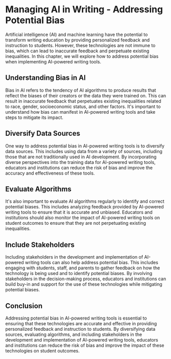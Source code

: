 Managing AI in Writing - Addressing Potential Bias
=============================================================

Artificial intelligence (AI) and machine learning have the potential to transform writing education by providing personalized feedback and instruction to students. However, these technologies are not immune to bias, which can lead to inaccurate feedback and perpetuate existing inequalities. In this chapter, we will explore how to address potential bias when implementing AI-powered writing tools.

Understanding Bias in AI
------------------------

Bias in AI refers to the tendency of AI algorithms to produce results that reflect the biases of their creators or the data they were trained on. This can result in inaccurate feedback that perpetuates existing inequalities related to race, gender, socioeconomic status, and other factors. It's important to understand how bias can manifest in AI-powered writing tools and take steps to mitigate its impact.

Diversify Data Sources
----------------------

One way to address potential bias in AI-powered writing tools is to diversify data sources. This includes using data from a variety of sources, including those that are not traditionally used in AI development. By incorporating diverse perspectives into the training data for AI-powered writing tools, educators and institutions can reduce the risk of bias and improve the accuracy and effectiveness of these tools.

Evaluate Algorithms
-------------------

It's also important to evaluate AI algorithms regularly to identify and correct potential biases. This includes analyzing feedback provided by AI-powered writing tools to ensure that it is accurate and unbiased. Educators and institutions should also monitor the impact of AI-powered writing tools on student outcomes to ensure that they are not perpetuating existing inequalities.

Include Stakeholders
--------------------

Including stakeholders in the development and implementation of AI-powered writing tools can also help address potential bias. This includes engaging with students, staff, and parents to gather feedback on how the technology is being used and to identify potential biases. By involving stakeholders in the decision-making process, educators and institutions can build buy-in and support for the use of these technologies while mitigating potential biases.

Conclusion
----------

Addressing potential bias in AI-powered writing tools is essential to ensuring that these technologies are accurate and effective in providing personalized feedback and instruction to students. By diversifying data sources, evaluating algorithms, and including stakeholders in the development and implementation of AI-powered writing tools, educators and institutions can reduce the risk of bias and improve the impact of these technologies on student outcomes.
